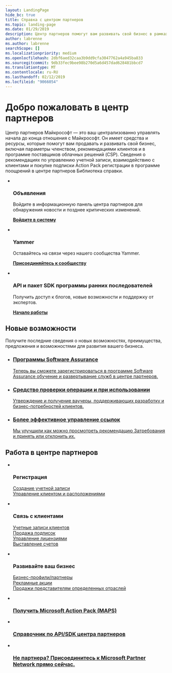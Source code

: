 ```yaml
---
layout: LandingPage
hide_bc: true
title: Справка с центром партнеров
ms.topic: landing-page
ms.date: 01/29/2019
description: Центр партнеров помогут вам развивать свой бизнес в рамках программы поставщиков облачных решений (CSP) Майкрософт. Настройте учетную запись, связь с клиентами, приобретение подписки Action Pack и найти дополнительные сведения для партнеров в программе CSP и MPN. 
author: labrenne
ms.author: labrenne
searchScope: []
ms.localizationpriority: medium
ms.openlocfilehash: 2dbf6aed32caa3b9dd9cfa3047762a4a945ba833
ms.sourcegitcommit: 9db33fec9bee98b270d5a6d457dad628481bbcd7
ms.translationtype: MT
ms.contentlocale: ru-RU
ms.lasthandoff: 02/12/2019
ms.locfileid: "9066054"
---
```

# <a name="welcome-to-partner-center"></a>Добро пожаловать в центр партнеров

Центр партнеров Майкрософт — это ваш централизованно управлять начала до конца отношения с Майкрософт. Он имеет средства и ресурсы, которые помогут вам продавать и развивать свой бизнес, включая параметры членством, рекомендациями клиентов и в программе поставщиков облачных решений (CSP). Сведения о рекомендациях по управлению учетной записи, взаимодействию с клиентами и покупке подписки Action Pack регистрации в программе поощрений в центре партнеров Библиотека справки.


<ul id="products1" class="cardsF cols cols3 panelContent singlePanelContent">
    <li>
        <div class="cardSize">
            <div class="cardPadding">
                <div class="card">
                    <div class="cardImageOuter">
                        <div class="cardImage">
                            <img alt="" src="images/message-icon.png" data-linktype="external">
                        </div>
                    </div>
                    <div class="cardText">
                        <h3>Объявления</h3>
                        <p>Войдите в информационную панель центра партнеров для обнаружения новости и позднее критических изменений.</p>
                        <p><a href="https://partner.microsoft.com/pcv/announcements"><b>Войдите в систему</b></a></p>
                    </div>
                </div>
            </div>
        </div>
    </li>
    <li>
        <div class="cardSize">
            <div class="cardPadding">
                <div class="card">
                    <div class="cardImageOuter">
                        <div class="cardImage">
                            <img alt="" src="images/yammer-logo.png" data-linktype="external">
                        </div>
                    </div>
                    <div class="cardText">
                        <h3>Yammer</h3>
                        <p>Оставайтесь на связи через нашего сообщества Yammer.</p>
                        <p><a href="https://go.microsoft.com/fwlink/p/?linkid=851605"><b>Присоединяйтесь к сообществу</b></a></p>
                    </div>
                </div>
            </div>
        </div>
    </li>  
    <li>
        <div class="cardSize">
            <div class="cardPadding">
                <div class="card">
                    <div class="cardImageOuter">
                        <div class="cardImage">
                            <img alt="" src="images/i_api.png" data-linktype="external">
                        </div>
                    </div>
                    <div class="cardText">
                        <h3>API и пакет SDK программы ранних последователей</h3>
                        <p>Получить доступ к блогов, новые возможности и поддержку от экспертов.</p>
                        <p><a href="/partner-center/develop/early-adopter-program"><b>Начало работы</b></a></p>
                    </div>
                </div>
            </div>
        </div>
    </li>    
</ul>

<h2>Новые возможности</h2>
<p>Получите последние сведения о новых возможностях, преимущества, предложения и возможностями для развития вашего бизнеса.</p>
<ul id="products1" class="cardsZ cols cols3 panelContent singlePanelContent">
    <li>
        <div class="cardSize">
            <div class="cardPadding">
                <div class="card">
                    <div class="cardText"><a href="/partner-center/software-assurance-lp">
                        <h3>Программы Software Assurance</h3>
                        <p>Теперь вы сможете зарегистрироваться в программе Software Assurance обучение и развертывание служб в центре партнеров.</p></a>
                    </div>
                </div>
            </div>
        </div>
    </li>
    <li>
        <div class="cardSize">
            <div class="cardPadding">
                <div class="card">
                    <div class="cardText"><a href="/partner-center/voucher-validation-tool">
                        <h3>Средство проверки операции и при использовании</h3>
                        <p>Утверждение и получение ваучеры, поддерживающих разработку и бизнес-потребностей клиентов.</p></a>
                    </div>
                </div>
            </div>
        </div>
    </li>
    <li>
        <div class="cardSize">
            <div class="cardPadding">
                <div class="card">
                    <div class="cardText"><a href="/partner-center/responding-to-referrals#new-referrals">
                        <h3>Более эффективное управление ссылок</h3>
                        <p>Мы улучшили как можно просмотреть рекомендацию Затребования и принять или отклонить их.</p></a>
                    </div>
                </div>
            </div>
        </div>
    </li>       
</ul>


<h2>Работа в центре партнеров</h2>

<ul id="products1" class="cardsC cols cols3 panelContent singlePanelContent">
    <li>
        <div class="cardSize">
            <div class="cardPadding">
                <div class="card">
                    <div class="cardImageOuter">
                        <div class="cardImage bgdAccent1">
                            <img alt="" src="https://docs.microsoft.com/media/illustrations/sql-get-started-understand.svg" data-linktype="external">
                        </div>
                    </div>
                    <div class="cardText">
                        <h3>Регистрация</h3>
                        <p><a href="/partner-center/mpn-create-a-partner-center-account">Создание учетной записи</a><br /><a href="/partner-center/azure-active-directory-tenants-and-partner-center">Управление клиентом и расположениями</a></p>
                    </div>
                </div>
            </div>
        </div>
    </li>
    <li>
        <div class="cardSize">
            <div class="cardPadding">
                <div class="card">
                    <div class="cardImageOuter">
                        <div class="cardImage bgdAccent1">
                            <img alt="" src="https://docs.microsoft.com/media/illustrations/virtualization-hperv-server-community.svg" data-linktype="external">
                        </div>
                    </div>
                    <div class="cardText">
                        <h3>Связь с клиентами</h3>
                        <p><a href="/partner-center/customer-accounts">Учетные записи клиентов</a><br /><a href="/partner-center/customer-subscriptions">Продажа подписок</a><br /><a href="/partner-center/assign-licenses-to-users">Управление лицензиями</a><br /><a href="/partner-center/billing">Выставление счетов</a></p>
                    </div>
                </div>
            </div>
        </div>
    </li>
    <li>
        <div class="cardSize">
            <div class="cardPadding">
                <div class="card">
                    <div class="cardImageOuter">
                        <div class="cardImage bgdAccent1">
                            <img alt="" src="https://docs.microsoft.com/media/illustrations/biztalk-get-started-scenarios.svg" data-linktype="external">
                        </div>
                    </div>
                    <div class="cardText">
                        <h3>Развивайте ваш бизнес</h3>
                        <p><a href="/partner-center/referrals">Бизнес-профили/партнеры</a><br /><a href="/partner-center/promotions">Рекламные акции</a><br /><a href="/partner-center/get-special-pricing-for-offers">Продажи представителям определенных отраслей</a></p>
                    </div>
                </div>
            </div>
        </div>
    </li>
</ul>




<ul id="products2" class="cardsY cols cols3 panelContent singlePanelContent">
    <li>
        <div class="cardSize">
            <div class="cardPadding">
                <div class="card">
                    <div class="cardImageOuter">
                        <div class="cardImage bgdAccent1">
                            <img alt="" src="https://docs.microsoft.com/media/common/i_get-started.svg" data-linktype="external">
                        </div>
                    </div>
                    <div class="cardText">
                        <h3><a href="/partner-center/mpn-get-action-pack">Получить Microsoft Action Pack (MAPS)</a></h3>
                    </div>
                </div>
            </div>
        </div>
    </li>
    <li>
        <div class="cardSize">
            <div class="cardPadding">
                <div class="card">
                    <div class="cardImageOuter">
                        <div class="cardImage bgdAccent1">
                            <img alt="" src="https://docs.microsoft.com/media/common/i_api-reference.svg" data-linktype="external">
                        </div>
                    </div>                
                    <div class="cardText">
                        <h3><a href="/partner-center/develop/">Справочник по API/SDK центра партнеров</a></h3>
                    </div>
                </div>
            </div>
        </div>
    </li>
    <li>
        <div class="cardSize">
            <div class="cardPadding">
                <div class="card">
                    <div class="cardImageOuter">
                        <div class="cardImage bgdAccent1">
                            <img alt="" src="https://docs.microsoft.com//media/common/i_benefits.svg" data-linktype="external">
                        </div>
                    </div>
                    <div class="cardText">
                        <h3><a href="https://partners.microsoft.com/PartnerProgram/simplifiedenrollment.aspx">Не партнера? Присоединитесь к Microsoft Partner Network прямо сейчас.</a></h3>
                    </div>
                </div>
            </div>
        </div>
    </li>    
</ul>


